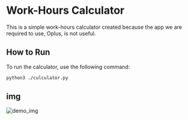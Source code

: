 # Work-Hours Calculator

This is a simple work-hours calculator created because the app we are required to use, Oplus, is not useful.

## How to Run

To run the calculator, use the following command:

```bash
python3 ./culculator.py
```

## img
![demo_img](https://github.com/user-attachments/assets/03e4d3af-b62b-4f20-8235-b1a73c8063f2)
